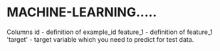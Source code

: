 # MACHINE-LEARNING.....

Columns
id - definition of example_id
feature_1 - definition of feature_1
'target' - target variable which you need to predict for test data.
